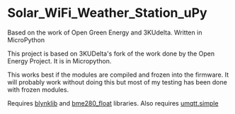 # Solar_WiFi_Weather_Station_uPy
Based on the work of Open Green Energy and 3KUdelta.  Written in MicroPython

This project is based on 3KUDelta's fork of the work done by the Open Energy Project.  It is in Micropython.

This works best if the modules are compiled and frozen into the firmware.  It will probably work without doing this but most of my testing has been done with frozen modules.

Requires [blynklib][1] and [bme280_float][2] libraries.  Also requires [umqtt.simple][3]

[1]: https://github.com/blynkkk/lib-python
[2]: https://github.com/robert-hh/BME280/blob/master/bme280_float.py
[3]: https://github.com/micropython/micropython-lib/tree/master/umqtt.simple

